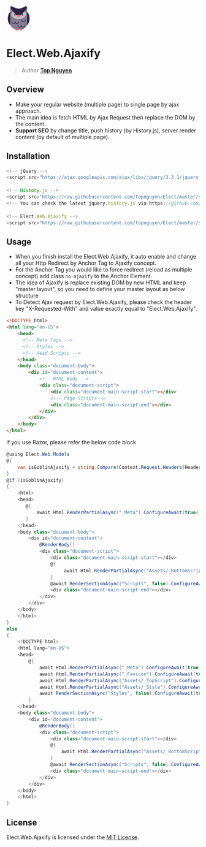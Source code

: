 ﻿![Logo](../../../Logo.png)
# Elect.Web.Ajaxify
> Author [**Top Nguyen**](http://topnguyen.net)

## Overview
- Make your regular website (multiple page) to single page by ajax approach.
- The main idea is fetch HTML by Ajax Request then replace the DOM by the content.
- **Support SEO** by change title, push history (by History.js), server render content (by default of multiple page).

## Installation

```javascript
<!-- jQuery -->
<script src="https://ajax.googleapis.com/ajax/libs/jquery/3.3.1/jquery.min.js"></script>

<!-- History.js -->
<script src="https://raw.githubusercontent.com/topnguyen/Elect/master/src/Web/Elect.Web.Ajaxify/jquery.history.js"></script>
<!-- You can check the latest jquery.history.js via https://github.com/browserstate/history.js/ -->

<!-- Elect.Web.Ajaxify -->
<script src="https://raw.githubusercontent.com/topnguyen/Elect/master/src/Web/Elect.Web.Ajaxify/elect.web.ajaxify.js"></script>
```

## Usage

- When you finish install the Elect.Web.Ajaxify, it auto enable and change all your Http Redirect by Anchor Tag to Ajaxify concept.
- For the Anchor Tag you would like to force redirect (reload as multiple concept) add class `no-ajaxify` to the Anchor Element.
- The idea of Ajaxify is replace existing DOM by new HTML and keep "master layout", so you need to define your master layout as below structure
- To Detect Ajax request by Elect.Web.Ajaxify, please check the header key "X-Requested-With" and value exactly equal to "Elect.Web.Ajaxify".

```html
<!DOCTYPE html>
<html lang="en-US">
    <head>
      <!-- Meta Tags -->
      <!-- Styles -->
      <!-- Head Scripts -->
    </head>
    <body class="document-body">
        <div id="document-content">
            <!-- HTML Body -->
            <div class="document-script">
                <div class="document-main-script-start"></div>
                <!-- Page Scripts-->
                <div class="document-main-script-end"></div>
            </div>
        </div>
    </body>
</html>
```

if you use Razor, please refer the below code block

```csharp
@using Elect.Web.Models
@{
    var isGoblinAjaxify = string.Compare(Context.Request.Headers[HeaderKey.XRequestedWith], "Elect.Web.Ajaxify", StringComparison.OrdinalIgnoreCase) == 0;
}
@if (isGoblinAjaxify)
{
    <html>
    <head>
       @{
           await Html.RenderPartialAsync("_Meta").ConfigureAwait(true);
       }
    </head>
    <body class="document-body">
        <div id="document-content">
            @RenderBody()
            <div class="document-script">
                <div class="document-main-script-start"></div>
                @{
                     await Html.RenderPartialAsync("Assets/_BottomScript").ConfigureAwait(true)    ;
                }
                @await RenderSectionAsync("Scripts", false).ConfigureAwait(true)
                <div class="document-main-script-end"></div>
            </div>
        </div>
    </body>
    </html>
}
else
{
    <!DOCTYPE html>
    <html lang="en-US">
    <head>
        @{
            await Html.RenderPartialAsync("_Meta").ConfigureAwait(true);
            await Html.RenderPartialAsync("_Favicon").ConfigureAwait(true);
            await Html.RenderPartialAsync("Assets/_TopScript").ConfigureAwait(true);
            await Html.RenderPartialAsync("Assets/_Style").ConfigureAwait(true);
            await RenderSectionAsync("Styles", false).ConfigureAwait(true);
        }
    </head>
    <body class="document-body">
        <div id="document-content">
            @RenderBody()
            <div class="document-script">
                <div class="document-main-script-start"></div>
                @{
                    await Html.RenderPartialAsync("Assets/_BottomScript").ConfigureAwait(true)    ;
                }
                @await RenderSectionAsync("Scripts", false).ConfigureAwait(true)
                <div class="document-main-script-end"></div>
            </div>
        </div>
    </body>
    </html>
}
```

## License
Elect.Web.Ajaxify is licensed under the [MIT License](../../../LICENSE).